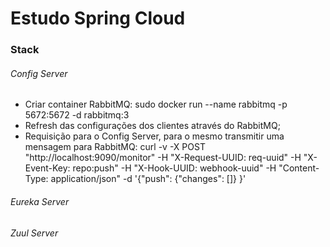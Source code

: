 # Estudo Spring Cloud #

### Stack ###

###### Config Server ######
 - Criar container RabbitMQ: sudo docker run --name rabbitmq -p 5672:5672 -d rabbitmq:3
 - Refresh das configurações dos clientes através do RabbitMQ;
 - Requisição para o Config Server, para o mesmo transmitir uma mensagem para RabbitMQ: curl -v -X POST "http://localhost:9090/monitor" -H "X-Request-UUID: req-uuid" -H "X-Event-Key: repo:push" -H "X-Hook-UUID: webhook-uuid" -H "Content-Type: application/json" -d '{"push": {"changes": []} }'

###### Eureka Server ######

###### Zuul Server ######
